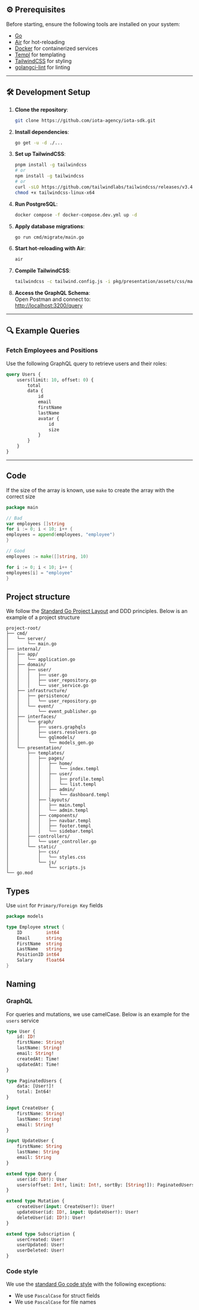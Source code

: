 ## ⚙️ Prerequisites

Before starting, ensure the following tools are installed on your system:

- [Go](https://golang.org/doc/install)
- [Air](https://github.com/cosmtrek/air#Installation) for hot-reloading
- [Docker](https://docs.docker.com/get-docker/) for containerized services
- [Templ](https://templ.guide/) for templating
- [TailwindCSS](https://tailwindcss.com/docs/installation) for styling
- [golangci-lint](https://golangci-lint.run/welcome/install/) for linting

---

## 🛠️ Development Setup

1. **Clone the repository**:
   ```bash
   git clone https://github.com/iota-agency/iota-sdk.git
   ```

2. **Install dependencies**:
   ```bash
   go get -u -d ./...
   ```

3. **Set up TailwindCSS**:
   ```bash
   pnpm install -g tailwindcss
   # or
   npm install -g tailwindcss
   # or
   curl -sLO https://github.com/tailwindlabs/tailwindcss/releases/v3.4.15/download/tailwindcss-linux-x64
   chmod +x tailwindcss-linux-x64
   ```

4. **Run PostgreSQL**:
   ```bash
   docker compose -f docker-compose.dev.yml up -d
   ```

5. **Apply database migrations**:
   ```bash
   go run cmd/migrate/main.go
   ```

6. **Start hot-reloading with Air**:
   ```bash
   air
   ```

7. **Compile TailwindCSS**:
   ```bash
   tailwindcss -c tailwind.config.js -i pkg/presentation/assets/css/main.css -o pkg/presentation/assets/css/main.min.css --minify --watch
   ```

8. **Access the GraphQL Schema**:  
   Open Postman and connect to:  
   [http://localhost:3200/query](http://localhost:3200/query)

---

## 🔍 Example Queries

### Fetch Employees and Positions

Use the following GraphQL query to retrieve users and their roles:

```graphql
query Users {
    users(limit: 10, offset: 0) {
        total
        data {
            id
            email
            firstName
            lastName
            avatar {
                id
                size
            }
        }
    }
}
```

---

## Code

If the size of the array is known, use `make` to create the array with the correct size

```go
package main

// Bad
var employees []string
for i := 0; i < 10; i++ {
employees = append(employees, "employee")
}

// Good
employees := make([]string, 10)

for i := 0; i < 10; i++ {
employees[i] = "employee"
}
```

## Project structure

We follow the [Standard Go Project Layout](https://github.com/golang-standards/project-layout) and DDD principles.
Below is an example of a project structure

```
project-root/
├── cmd/
│   └── server/
│       └── main.go
├── internal/
│   ├── app/
│   │   └── application.go
│   ├── domain/
│   │   ├── user/
│   │   │   ├── user.go
│   │   │   ├── user_repository.go
│   │   │   └── user_service.go
│   ├── infrastructure/
│   │   ├── persistence/
│   │   │   └── user_repository.go
│   │   └── event/
│   │       └── event_publisher.go
│   ├── interfaces/
│   │   └── graph/
│   │       ├── users.graphqls
│   │       ├── users.resolvers.go
│   │       └── gqlmodels/
│   │           └── models_gen.go
│   └── presentation/
│       ├── templates/
│       │   ├── pages/
│       │   │   ├── home/
│       │   │   │   └── index.templ
│       │   │   ├── user/
│       │   │   │   ├── profile.templ
│       │   │   │   └── list.templ
│       │   │   ├── admin/
│       │   │   │   └── dashboard.templ
│       │   ├── layouts/
│       │   │   ├── main.templ
│       │   │   └── admin.templ
│       │   ├── components/
│       │   │   ├── navbar.templ
│       │   │   ├── footer.templ
│       │   │   └── sidebar.templ
│       ├── controllers/
│       │   └── user_controller.go
│       └── static/
│           ├── css/
│           │   └── styles.css
│           └── js/
│               └── scripts.js
└── go.mod
```

## Types

Use `uint` for `Primary/Foreign Key` fields

```go
package models

type Employee struct {
	ID         int64
	Email      string
	FirstName  string
	LastName   string
	PositionID int64
	Salary     float64
}
```

## Naming

### GraphQL

For queries and mutations, we use camelCase. Below is an example for the `users` service

```graphql
type User {
    id: ID!
    firstName: String!
    lastName: String!
    email: String!
    createdAt: Time!
    updatedAt: Time!
}

type PaginatedUsers {
    data: [User!]!
    total: Int64!
}

input CreateUser {
    firstName: String!
    lastName: String!
    email: String!
}

input UpdateUser {
    firstName: String
    lastName: String
    email: String
}

extend type Query {
    user(id: ID!): User
    users(offset: Int!, limit: Int!, sortBy: [String!]): PaginatedUsers!
}

extend type Mutation {
    createUser(input: CreateUser!): User!
    updateUser(id: ID!, input: UpdateUser!): User!
    deleteUser(id: ID!): User!
}

extend type Subscription {
    userCreated: User!
    userUpdated: User!
    userDeleted: User!
}
```

### Code style

We use the [standard Go code style](https://go.dev/doc/effective_go) with the following exceptions:

- We use `PascalCase` for struct fields
- We use `PascalCase` for file names

